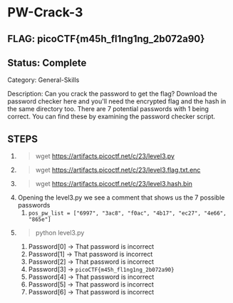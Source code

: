 # PW-Crack-3

## FLAG: picoCTF{m45h_fl1ng1ng_2b072a90}

## Status: Complete

Category: General-Skills

Description: Can you crack the password to get the flag?
Download the password checker here and you'll need the encrypted flag and the hash in the same directory too.
There are 7 potential passwords with 1 being correct. You can find these by examining the password checker script.

## STEPS

1. > wget <https://artifacts.picoctf.net/c/23/level3.py>
2. > wget <https://artifacts.picoctf.net/c/23/level3.flag.txt.enc>
3. > wget <https://artifacts.picoctf.net/c/23/level3.hash.bin>
4. Opening the level3.py we see a comment that shows us the 7 possible passwords
   1. `pos_pw_list = ["6997", "3ac8", "f0ac", "4b17", "ec27", "4e66", "865e"]`
5. > python level3.py
   1. Password[0] -> That password is incorrect
   2. Password[1] -> That password is incorrect
   3. Password[2] -> That password is incorrect
   4. Password[3] -> `picoCTF{m45h_fl1ng1ng_2b072a90}`
   5. Password[4] -> That password is incorrect
   6. Password[5] -> That password is incorrect
   7. Password[6] -> That password is incorrect

